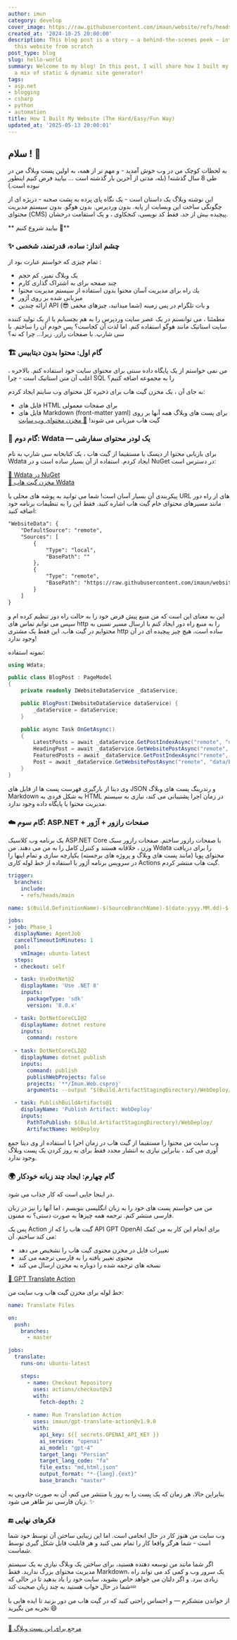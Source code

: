 ```yaml
---
author: imun
category: develop
cover_image: https://raw.githubusercontent.com/imaun/website/refs/heads/master/assets/img/hello-world.png
created_at: '2024-10-25 20:00:00'
description: This blog post is a story — a behind-the-scenes peek — into how I built
  this website from scratch
post_type: blog
slug: hello-world
summary: Welcome to my blog! In this post, I will share how I built my website using
  a mix of static & dynamic site generator!
tags:
- asp.net
- blogging
- csharp
- python
- automation
title: How I Built My Website (The Hard/Easy/Fun Way)
updated_at: '2025-05-13 20:00:01'
---
```


## سلام ! 👋

به لحظات کوچک من در وب خوش آمدید - و مهم تر از همه، به اولین پست وبلاگ من در طی 8 سال گذشته! (بله، مدتی از آخرین بار گذشته است ... بیایید فرض کنیم اینطور نبوده است.)

این نوشته وبلاگ یک داستان است - یک نگاه پای پرده به پشت صحنه - دریژه ای از چگونگی ساخت این وبسایت از پایه. بدون وردپرس. بدون هوگو. بدون سیستم مدیریت محتوای (CMS) پیچیده بیش از حد. فقط کد نویسی، کنجکاوی ، و یک استقامت درخشان.

** بیایید شروع کنیم 🚀** 

### ✨ چشم انداز: ساده، قدرتمند، شخصی

تمام چیزی که خواستم عبارت بود از :

- یک وبلاگ  تمیز، کم حجم
- چند صفحه برای به اشتراک گذاری کارم
- یك راه برای مدیریت آسان محتوا بدون استفاده از سیستم مدیریت محتوا 
- میزبانی شده بر روی آژور
- ارائه چندین API و بات تلگرام در پس زمینه (شما میدانید، چیزهای مخفی 😎)

مطمئنا ، می توانستم در یک عصر سایت وردپرس را به هم بچسبانم یا از یک تولید کننده سایت استاتیک مانند هوگو استفاده کنم. اما لذت آن کجاست؟
پس خودم آن را ساختم. با سی شارپ. با صفحات رازر. زیرا... چرا که نه؟

### 🏗️ گام اول: محتوا بدون دیتابیس 

من نمی خواستم از یک پایگاه داده سنتی برای محتوای سایت خود استفاده کنم. بالاخره ، اغلب آن متن استاتیک است - چرا SQL را به مجموعه اضافه کنیم؟

به جای آن ، یک مخزن گیت هاب برای ذخیره کل محتوای وب سایتم ایجاد کردم:

- فایل های HTML برای صفحات معمولی
- فایل های Markdown (front-matter yaml) برای پست های وبلاگ
همه آنها بر روی گیت هاب میزبانی می شوند! [📁 مخزن محتوای وب سایت](https://github.com/imaun/website)

### 🧱 گام دوم: Wdata — یک لودر محتوای سفارشی 

برای بازیابی محتوا از دیسک یا مستقیما از گیت هاب ، یک کتابخانه سی شارپ به نام Wdata ایجاد کردم. استفاده از آن بسیار ساده است و در NuGet در دسترس است:

[🔗 Wdata در NuGet](https://www.nuget.org/packages/Wdata)  
[🔗 مخزن گیت هاب Wdata](https://github.com/imaun/wdata)  

پیکربندی آن بسیار آسان است! شما می توانید به پوشه های محلی یا URL های از راه دور مانند مسیرهای محتوای خام گیت هاب اشاره کنید. فقط این را به تنظیمات برنامه خود اضافه کنید:

```xml
"WebsiteData": {
    "DefaultSource": "remote",
    "Sources": [
        {
            "Type": "local",
            "BasePath": ""
        },
        {
            "Type": "remote",
            "BasePath": "https://raw.githubusercontent.com/imaun/website/refs/heads/master/"
        }
    ]
}
```

این به معنای این است که من منبع پیش فرض خود را به حالت راه دور تنظیم کرده ام و سپس می توانم تماس های http را به منبع راه دور ایجاد کنم با ارسال مسیر نسبی به محتوایم در گیت هاب. این فقط یک مشتری http ساده است، هیچ چیز پیچیده ای در آن وجود ندارد!

نمونه استفاده:

```cs
using Wdata;

public class BlogPost : PageModel 
{
    private readonly IWebsiteDataService _dataService;

    public BlogPost(IWebsiteDataService dataService) {
        _dataService = dataService;
    }

    public async Task OnGetAsync()
    {
        LatestPosts = await _dataService.GetPostIndexAsync("remote", "data/blog/index.json");
        HeadingPost = await _dataService.GetWebsitePostAsync("remote", "data/blog/heading.md");
        FeaturedPosts = await _dataService.GetPostIndexAsync("remote", "data/blog/featured.json");
        Post = await _dataService.GetWebsitePostAsync("remote", "data/blog/website-sample-post.md");
    }
}
```

وی دیتا از بارگیری فهرست پست ها از فایل های JSON و رندرینگ پست های وبلاگ Markdown به شکل فردی به HTML در زمان اجرا پشتیبانی می کند، نیازی به سیستم مدیریت محتوا یا پایگاه داده وجود ندارد.

### ☁️ گام سوم: ASP.NET + صفحات رازور + آژور 

یک برنامه وب کلاسیک ASP.NET Core با صفحات رازور ساختم. صفحات رازور سبک وزن ، خلاقانه هستند و کنترل کامل را به من می دهند.
من Wdata را برای دریافت محتوای پویا (مانند پست های وبلاگ و پروژه های برجسته) یکپارچه سازی و تمام اینها را در سرویس برنامه آژور با استفاده از خط لوله کاری Actions گیت هاب منتشر کردم.

```yaml
trigger:
  branches:
    include:
    - refs/heads/main

name: $(Build.DefinitionName)-$(SourceBranchName)-$(date:yyyy.MM.dd)-$(rev:r)

jobs:
- job: Phase_1
  displayName: AgentJob
  cancelTimeoutInMinutes: 1
  pool:
    vmImage: ubuntu-latest
  steps:
  - checkout: self

  - task: UseDotNet@2
    displayName: 'Use .NET 8'
    inputs:
      packageType: 'sdk'
      version: '8.0.x'

  - task: DotNetCoreCLI@2
    displayName: dotnet restore
    inputs:
      command: restore
  
  - task: DotNetCoreCLI@2
    displayName: dotnet publish
    inputs:
      command: publish
      publishWebProjects: false
      projects: '**/Imun.Web.csproj'
      arguments: --output "$(Build.ArtifactStagingDirectory)/WebDeploy/" --configuration "Release"

  - task: PublishBuildArtifacts@1
    displayName: 'Publish Artifact: WebDeploy'
    inputs:
      PathToPublish: $(Build.ArtifactStagingDirectory)/WebDeploy/
      ArtifactName: WebDeploy
```

وب سایت من محتوا را مستقیما از گیت هاب در زمان اجرا با استفاده از وی دیتا جمع آوری می کند ، بنابراین نیازی به انتشار مجدد فقط برای به روز کردن یک پست وبلاگ وجود ندارد.

### 🌍 گام چهارم: ایجاد چند زبانه خودکار

در اینجا جایی است که کار جذاب می شود.

من می خواستم پست های خود را به زبان انگلیسی بنویسم ، اما آنها را نیز در زبان فارسی منتشر کنم. ترجمه همه چیزها به صورت دستی؟ نه ممنون.

پس یک Action گیت هاب را که از API GPT OpenAI برای انجام این کار به من کمک می کند ساختم. آن:

- تغییرات فایل در مخزن محتوی گیت هاب را تشخیص می دهد
- محتوی تغییر یافته را به فارسی ترجمه می کند
- نسخه های ترجمه شده را دوباره به مخزن ارسال می کند   

[🔗 GPT Translate Action](https://github.com/imaun/gpt-translate-action)  

خط لوله برای مخزن گیت هاب وب سایت من:
```yaml
name: Translate Files

on:
  push:
    branches:
      - master

jobs:
  translate:
    runs-on: ubuntu-latest

    steps:
      - name: Checkout Repository
        uses: actions/checkout@v3
        with:
          fetch-depth: 2

      - name: Run Translation Action
        uses: imaun/gpt-translate-action@v1.9.0
        with:
          api_key: ${{ secrets.OPENAI_API_KEY }}
          ai_service: "openai"
          ai_model: "gpt-4"
          target_lang: "Persian"
          target_lang_code: "fa"
          file_exts: "md,html,json"
          output_format: "*-{lang}.{ext}"
          base_branch: "master"
```

بنابراین حالا، هر زمان که یک پست را به روز یا منتشر می کنم، آن به صورت جادویی به زبان فارسی نیز ظاهر می شود. ✨ 


### 🔚 فکرهای نهایی 

وب سایت من هنوز کار در حال انجامی است. اما این زیبایی ساختن آن توسط خود شما است - شما هرگز واقعا کار را تمام نمی کنید و هر قابلیت قابل شکل گیری توسط شماست.

اگر شما مانند من توسعه دهنده هستید، برای ساختن یک وبلاگ نیازی به یک سیستم مدیریت محتوای بزرگ ندارید. فقط Markdown، یک سرور وب و کمی کد می تواند راه زیادی ببرد. و اگر دلتان می خواهد خاص بشوید، سایت خود را یاد بدهید تا در حالی که شما در حال خواب هستید به چند زبان صحبت کند💤

از خواندن متشکرم — و احساس راحتی کنید که در گیت هاب من دور بزنید تا ایده هایی با تجربه من بگیرید 😄  

---
[🔗 مرجع برای این پست وبلاگ](https://github.com/imaun/website/blob/master/data/blog/posts/hello-world.md)